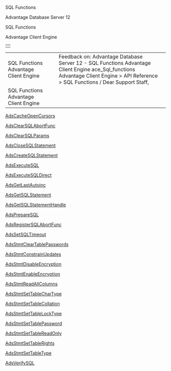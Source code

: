 SQL Functions




Advantage Database Server 12  

SQL Functions

Advantage Client Engine

|  |
| --- |
|  |

|  |  |  |  |  |
| --- | --- | --- | --- | --- |
| SQL Functions  Advantage Client Engine |  |  | Feedback on: Advantage Database Server 12 - SQL Functions Advantage Client Engine ace\_Sql\_functions Advantage Client Engine > API Reference > SQL Functions / Dear Support Staff, |  |
| SQL Functions  Advantage Client Engine |  |  |  |  |

[AdsCacheOpenCursors](ace_adscacheopencursors.htm)

[AdsClearSQLAbortFunc](ace_adsclearsqlabortfunc.htm)

[AdsClearSQLParams](ace_adsclearsqlparams.htm)

[AdsCloseSQLStatement](ace_adsclosesqlstatement.htm)

[AdsCreateSQLStatement](ace_adscreatesqlstatement.htm)

[AdsExecuteSQL](ace_adsexecutesql.htm)

[AdsExecuteSQLDirect](ace_adsexecutesqldirect.htm)

[AdsGetLastAutoinc](ace_adsgetlastautoinc.htm)

[AdsGetSQLStatement](ace_adsgetsqlstatement.htm)

[AdsGetSQLStatementHandle](ace_adsgetsqlstatementhandle.htm)

[AdsPrepareSQL](ace_adspreparesql.htm)

[AdsRegisterSQLAbortFunc](ace_adsregistersqlabortfunc.htm)

[AdsSetSQLTimeout](ace_adssetsqltimeout.htm)

[AdsStmtClearTablePasswords](ace_adsstmtcleartablepasswords.htm)

[AdsStmtConstrainUpdates](ace_adsstmtconstrainupdates.htm)

[AdsStmtDisableEncryption](ace_adsstmtdisableencryption.htm)

[AdsStmtEnableEncryption](ace_adsstmtenableencryption.htm)

[AdsStmtReadAllColumns](ace_adsstmtreadallcolumns.htm)

[AdsStmtSetTableCharType](ace_adsstmtsettablechartype.htm)

[AdsStmtSetTableCollation](ace_adsstmtsettablecollation.htm)

[AdsStmtSetTableLockType](ace_adsstmtsettablelocktype.htm)

[AdsStmtSetTablePassword](ace_adsstmtsettablepassword.htm)

[AdsStmtSetTableReadOnly](ace_adsstmtsettablereadonly.htm)

[AdsStmtSetTableRights](ace_adsstmtsettablerights.htm)

[AdsStmtSetTableType](ace_adsstmtsettabletype.htm)

[AdsVerifySQL](ace_adsverifysql.htm)